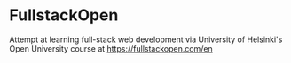 # FullstackOpen
Attempt at learning full-stack web development via University of Helsinki's Open University course at https://fullstackopen.com/en